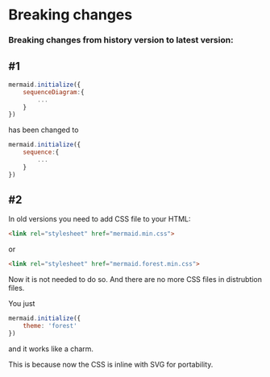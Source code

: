# Breaking changes

### Breaking changes from history version to latest version:

## #1

```js
mermaid.initialize({
    sequenceDiagram:{
        ...
    }
})
```

has been changed to

```js
mermaid.initialize({
    sequence:{
        ...
    }
})
```

## #2

In old versions you need to add CSS file to your HTML:

```html
<link rel="stylesheet" href="mermaid.min.css">
```

or

```html
<link rel="stylesheet" href="mermaid.forest.min.css">
```

Now it is not needed to do so. And there are no more CSS files in distrubtion files.

You just

```js
mermaid.initialize({
    theme: 'forest'
})
```

and it works like a charm.

This is because now the CSS is inline with SVG for portability.
